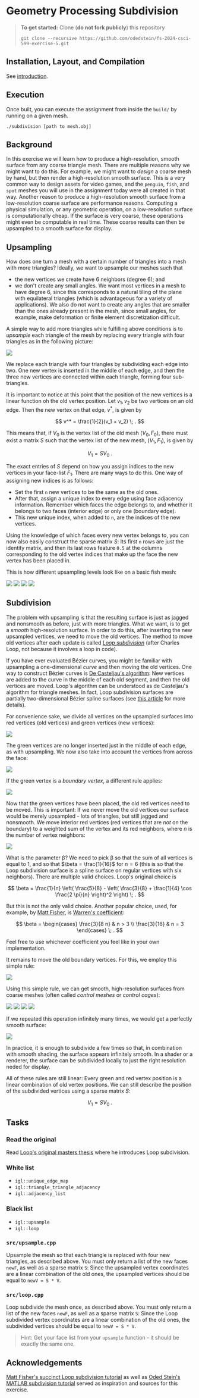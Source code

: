 # Geometry Processing Subdivision

> **To get started:** Clone (**do not fork publicly**) this repository
> 
>     git clone --recursive https://github.com/odedstein/fs-2024-csci-599-exercise-5.git
>

## Installation, Layout, and Compilation

See
[introduction](https://github.com/odedstein/fs-2024-csci-599-exercise-1).

## Execution

Once built, you can execute the assignment from inside the `build/` by running
on a given mesh.

    ./subdivision [path to mesh.obj]


## Background

In this exercise we will learn how to produce a high-resolution, smooth surface
from any coarse triangle mesh.
There are multiple reasons why we might want to do this.
For example, we might want to _design_ a coarse mesh by hand, but then render
a high-resolution smooth surface.
This is a very common way to design assets for video games, and the
`penguin`, `fish`, and `spot` meshes you will use in the assignment today were
all created in that way.
Another reason to produce a high-resolution smooth surface from a low-resolution
coarse surface are performance reasons.
Computing a physical simulation, or any geometric operation, on a low-resolution
surface is computationally cheap.
If the surface is very coarse, these operations might even be computable in
real time.
These coarse results can then be upsampled to a smooth surface for display.


## Upsampling

How does one turn a mesh with a certain number of triangles into a mesh with
more triangles?
Ideally, we want to upsample our meshes such that
- the new vertices we create have 6 neighbors (degree 6); and
- we don't create any small angles.
We want most vertices in a mesh to have degree 6, since this corresponds to a
natural tiling of the plane with equilateral triangles (which is advantageous
for a variety of applications).
We also do not want to create any angles that are smaller than the ones already
present in the mesh, since small angles, for example, make deformation or
finite element discretization difficult.

A simple way to add more triangles while fulfilling above conditions is to
_upsample_ each triangle of the mesh by replacing every triangle with
four triangles as in the following picture:

![](images/upsample.png)

We replace each triangle with four triangles by subdividing each edge into two.
One new vertex is inserted in the middle of each edge, and then the three new
vertices are connected within each triangle, forming four sub-triangles.

It is important to notice at this point that the position of the new vertices
is a linear function oh the old vertex position.
Let $v_1, v_2$ be two vertices on an old edge.
Then the new vertex on that edge, $v^*$, is given by

$$
v^* = \frac{1}{2}(v_1 + v_2) \; .
$$

This means that, if $V_0$ is the vertex list of the old mesh $(V_0,F_0)$,
there must exist
a matrix $S$ such that the vertex list of the new mesh, $(V_1,F_1)$, is given by

$$
V_1 = S V_0 \; .
$$

The exact entries of $S$ depend on how you assign indices to the new vertices in
your face-list $F_1$.
There are many ways to do this.
One way of assigning new indices is as follows:
- Set the first `n` new vertices to be the same as the old ones.
- After that, assign a unique index to every edge using face adjacency information. Remember which faces the edge belongs to, and whether it belongs to two faces (interior edge) or only one (boundary edge).
- This new unique index, when added to `n`, are the indices of the new vertices.

Using the knowledge of which faces every new vertex belongs to, you can now
also easily construct the sparse matrix $S$:
Its first `n` rows are just the identity matrix, and then its last rows
feature `0.5` at the columns corresponding to the old vertex indices that make
up the face the new vertex has been placed in.

This is how different upsampling levels look like on a basic fish mesh:

![](images/fish-control.png)
![](images/fish-upsample-1.png)
![](images/fish-upsample-2.png)
![](images/fish-upsample-3.png)


## Subdivision

The problem with upsampling is that the resulting surface is just as jagged
and nonsmooth as before, just with more triangles.
What we want, is to get a _smooth_ high-resolution surface.
In order to do this, after inserting the new upsampled vertices, we need to
move the old vertices.
The method to move old vertices after each update is called
[_Loop subdivision_]((https://www.microsoft.com/en-us/research/wp-content/uploads/2016/02/thesis-10.pdf))
(after Charles Loop, not because it involves a loop in code).

If you have ever evaluated Bézier curves, you might be familiar with upsampling
a one-dimensional _curve_ and then moving the old vertices.
One way to construct Bézier curves is
[De Casteljau's algorithm](https://en.wikipedia.org/wiki/De_Casteljau%27s_algorithm):
New vertices are added to the curve in the middle of each old segment, and then
the old vertices are moved.
Loop's algorithm can be understood as de Casteljau's algorithm for triangle
meshes.
In fact, Loop subdivision surfaces are partially two-dimensional Bézier
spline surfaces (see [this article](http://www.cs.cmu.edu/afs/cs/academic/class/15456-f15/RelatedWork/Loop-by-Stam.pdf) for more details).

For convenience sake, we divide all vertices on the upsampled surfaces into
red vertices (old vertices) and green vertices (new vertices):

![](images/one-to-four-labeled.png)

The green vertices are no longer inserted just in the middle of each edge,
as with upsampling.
We now also take into account the vertices from across the face:

![](images/new-verts-on-edge.png)

If the green vertex is a _boundary vertex_, a different rule applies:

![](images/new-verts-on-bdry.png)

Now that the green vertices have been placed, the old red vertices need to be
moved.
This is important:
If we never move the old vertices our surface would be merely upsampled - lots
of triangles, but still jagged and nonsmooth.
We move interior red vertices (red vertices that are _not_ on the boundary)
to a weighted sum of the vertex and its red neighbors, where $n$ is the number
of vertex neighbors: 

![](images/old-verts-interior.png)

What is the parameter β?
We need to pick β so that the sum of all vertices is equal to $1$, and so that
$\beta = \frac{1}{16}$ for $n=6$ (this is so that the Loop subdivision
surface is a spline surface on regular vertices with six neighbors).
There are multiple valid choices.
Loop's original choice is

$$
\beta = \frac{1}{n} \left( \frac{5}{8} - \left( \frac{3}{8} + \frac{1}{4} \cos \frac{2 \pi}{n}  \right)^2 \right)
\; .
$$

But this is not the only valid choice.
Another popular choice, used, for example, by [Matt Fisher](https://graphics.stanford.edu/~mdfisher/subdivision.html),
is [Warren's coefficient](https://www.cs.princeton.edu/courses/archive/fall06/cos526/lectures/subdivision.pdf):

$$
\beta = \begin{cases}
  \frac{3}{8 n} & n > 3 \\
  \frac{3}{16} & n = 3
\end{cases}
\; .
$$

Feel free to use whichever coefficient you feel like in your own implementation.

It remains to move the old boundary vertices.
For this, we employ this simple rule:

![](images/old-verts-on-boundary.png)

Using this simple rule, we can get smooth, high-resolution surfaces from coarse
meshes (often called _control meshes_ or _control cages_):

![](images/fish-control.png)
![](images/fish-loop-1.png)
![](images/fish-loop-2.png)
![](images/fish-loop-3.png)

If we repeated this operation infinitely many times, we would get a perfectly
smooth surface:

![](images/fish-loop-smooth.png)

In practice, it is enough to subdivide a few times so that, in combination
with smooth shading, the surface appears infinitely smooth.
In a shader or a renderer, the surface can be subdivided locally to just the
right resolution neded for display.

All of these rules are still linear:
Every green and red vertex position is a linear combination of old vertex
positions.
We can still describe the position of the subdivided vertices using
a sparse matrix $S$:

$$
V_1 = S V_0 \; .
$$


## Tasks

### Read the original

Read [Loop's original masters thesis](https://www.microsoft.com/en-us/research/wp-content/uploads/2016/02/thesis-10.pdf) where he introduces Loop subdivision.

### White list

  - `igl::unique_edge_map`
  - `igl::triangle_triangle_adjacency`
  - `igl::adjacency_list`

### Black list

  - `igl::upsample`
  - `igl::loop`

### `src/upsample.cpp`

Upsample the mesh so that each triangle is replaced with four new triangles,
as described above.
You must only return a list of the new faces `newF`, as well as a sparse matrix
`S`:
Since the upsampled vertex coordinates are a linear combination of the old ones,
the upsampled vertices should be equal to `newV = S * V`.

### `src/loop.cpp`

Loop subdivide the mesh once, as described above.
You must only return a list of the new faces `newF`, as well as a sparse matrix
`S`:
Since the Loop subdivided vertex coordinates are a linear combination of the
old ones, the subdivided vertices should be equal to `newV = S * V`.

> Hint: Get your face list from your `upsample` function - it should be exactly the same one.

## Acknowledgements

[Matt Fisher's succinct Loop subdivision tutorial](https://graphics.stanford.edu/~mdfisher/subdivision.html) as well as [Oded Stein's MATLAB subdivision tutorial](https://github.com/odedstein/gp-matlab-tutorial/blob/main/011_subdivision/011_subdivision.md) served as inspiration and sources for this exercise.



